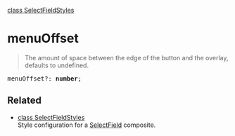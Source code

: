 [class SelectFieldStyles](SelectFieldStyles.md)

# menuOffset

> The amount of space between the edge of the button and the overlay, defaults to undefined.

<pre class="docgen_signature">menuOffset?: <b>number</b>;</pre>

## Related

- [<!--{ref:class}-->class SelectFieldStyles](SelectFieldStyles.md) \
    Style configuration for a [SelectField](SelectField.md) composite.
